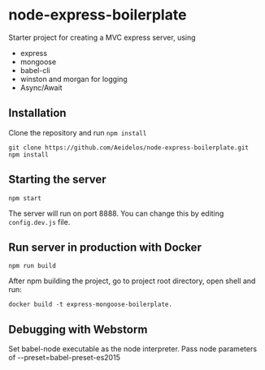 # node-express-boilerplate

Starter project for creating a MVC express server, using

+ express
+ mongoose
+ babel-cli
+ winston and morgan for logging
+ Async/Await

## Installation

Clone the repository and run `npm install`

```
git clone https://github.com/Aeidelos/node-express-boilerplate.git
npm install
```

## Starting the server

```
npm start
```

The server will run on port 8888. You can change this by editing `config.dev.js` file.

## Run server in production with Docker

```
npm run build
```

After npm building the project, go to project root directory, open shell and run:

```
docker build -t express-mongoose-boilerplate.
```

## Debugging with Webstorm

Set babel-node executable as the node interpreter.
Pass node parameters of --preset=babel-preset-es2015
